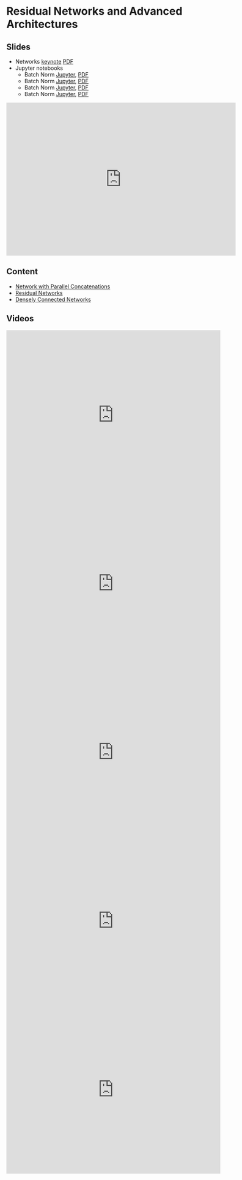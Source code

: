 # Residual Networks and Advanced Architectures

## Slides

* Networks
  [keynote](../../slides/3_7/13-Inception.key)
  [PDF](../../slides/3_7/13-Inception.pdf)
* Jupyter notebooks
  * Batch Norm [Jupyter](../../slides/3_7/batch-norm.ipynb),
  [PDF](../../slides/3_7/batch-norm.pdf)
  * Batch Norm [Jupyter](../../slides/3_7/googlenet.ipynb),
  [PDF](../../slides/3_7/googlenet.pdf)
  * Batch Norm [Jupyter](../../slides/3_7/resnet.ipynb),
  [PDF](../../slides/3_7/resnet.pdf)
  * Batch Norm [Jupyter](../../slides/3_7/densenet.ipynb),
  [PDF](../../slides/3_7/densenet.pdf)

<center><iframe src="http://docs.google.com/gview?url=http://courses.d2l.ai/berkeley-stat-157/slides/3_7/13-Inception.pdf&embedded=true" 
    style="width:600px; height:400px;" frameborder="0"></iframe></center>

## Content

* [Network with Parallel Concatenations](http://en.diveintodeeplearning.org/chapter_convolutional-neural-networks/googlenet.html)
* [Residual Networks](http://en.diveintodeeplearning.org/chapter_convolutional-neural-networks/resnet.html)
* [Densely Connected Networks](http://en.diveintodeeplearning.org/chapter_convolutional-neural-networks/densenet.html)

## Videos

<center><iframe width="560" height="441" src="https://www.youtube.com/embed/jikAvn68mYY" frameborder="0" allowfullscreen></iframe></center>
<center><iframe width="560" height="441" src="https://www.youtube.com/embed/OikGdX8eB_o" frameborder="0" allowfullscreen></iframe></center>
<center><iframe width="560" height="441" src="https://www.youtube.com/embed/xSic5Pst7AI" frameborder="0" allowfullscreen></iframe></center>
<center><iframe width="560" height="441" src="https://www.youtube.com/embed/I316iG-3yZs" frameborder="0" allowfullscreen></iframe></center>
<center><iframe width="560" height="441" src="https://www.youtube.com/embed/lugkZaFj4x8" frameborder="0" allowfullscreen></iframe></center>
